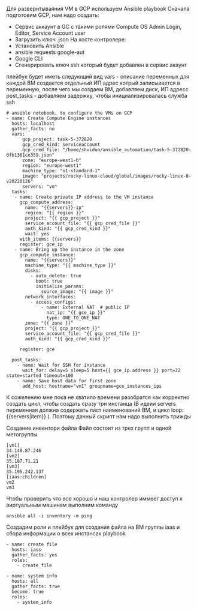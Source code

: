 Для развернтываяния VM в GCP используем Ansible playbook
Сначала подготовим GCP, нам надо создать:
- Сервис аккаунт в GC с такими ролями Compute OS Admin Login, Editor, Service Account user
- Загрузить ключ .json
На хосте контролере:
- Установить Ansible
- ansible requests google-aut
- Google CLI
- Сгенерировать ключ ssh который будет добавлен в сервис акаунт 

плейбук будет иметь следующий вид
vars - описание переменных
для каждой ВМ создается отдельный ИП адрес котрый записывается в переменную, после чего мы создаем ВМ, добавляем диск, ИП адресс
post_tasks - добавляем задержку, чтобы инициализировалась служба ssh
````
# ansible notebook, to configure the VMs on GCP
- name: Create Compute Engine instances
  hosts: localhost
  gather_facts: no
  vars:
      gcp_project: task-5-372820
      gcp_cred_kind: serviceaccount
      gcp_cred_file: "/home/shvidun/ansible_automation/task-5-372820-0fb1361ce359.json"
      zone: "europe-west1-b"
      region: "europe-west1"
      machine_type: "n1-standard-1"
      image: "projects/rocky-linux-cloud/global/images/rocky-linux-8-v20220126"
      servers: "vm"
  tasks:
   - name: Create private IP address to the VM instance
     gcp_compute_address:
       name: "{{servers}}-ip"
       region: "{{ region }}"
       project: "{{ gcp_project }}"
       service_account_file: "{{ gcp_cred_file }}"
       auth_kind: "{{ gcp_cred_kind }}"
       wait: yes
     with_items: {{servers}}
     register: gce_ip
   - name: Bring up the instance in the zone
     gcp_compute_instance:
       name: "{{servers}}"
       machine_type: "{{ machine_type }}"
       disks:
         - auto_delete: true
           boot: true
           initialize_params:
             source_image: "{{ image }}"
       network_interfaces:
         - access_configs:
             - name: External NAT  # public IP
               nat_ip: "{{ gce_ip }}"
               type: ONE_TO_ONE_NAT
       zone: "{{ zone }}"
       project: "{{ gcp_project }}"
       service_account_file: "{{ gcp_cred_file }}"
       auth_kind: "{{ gcp_cred_kind }}"

     register: gce

  post_tasks:
    - name: Wait for SSH for instance
      wait_for: delay=5 sleep=5 host={{ gce_ip.address }} port=22 state=started timeout=100
    - name: Save host data for first zone
      add_host: hostname="vm1" groupname=gce_instances_ips
````

К сожелению мне пока не хватило времени разобратся как корректно создать цикл, чтобы создать сразу три инстанца (В идеии servers переменная должна содержать лист наименований ВМ, и цикл loop: {{servers|item}} ). 
Поэтому данный скрипт нам надо выполнить трижды

Создание  инвентори файла
Файл состоит из трех групп и одной метогруппы 
````
[vm1]
34.140.87.246
[vm2]
35.187.71.21
[vm3]
35.195.242.137
[iaas:children]
vm2
vm3
````
Чтобы проверить что все хорошо и наш контролер иммеет доступ к виртуальным машинам выполним команду
````
ansible all -i inventory -m ping
````

Создадим роли и плейбук для создания файла на ВМ группы iaas и сбора информации о всех инстансах
playbook
````
- name: create file
  hosts: iass
  gather_facts: yes
  roles:
    - create_file

- name: system info
  hosts: all
  gather_facts: true
  become: true
  roles:
    - system_info
````







